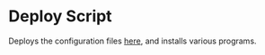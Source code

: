 # Deploy Script

Deploys the configuration files [here](https://github.com/PierrotAWB/dotfiles), and installs various programs.
